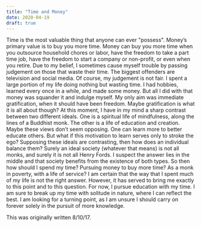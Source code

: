 ```yaml
---
title: "Time and Money"
date: 2020-04-19
draft: true
---
```


Time is the most valuable thing that anyone can ever "possess". Money’s primary value is to buy you more time. Money can buy you more time when you outsource household chores or labor, have the freedom to take a part time job, have the freedom to start a company or non-profit, or even when you retire.
Due to my belief, I sometimes cause myself trouble by passing judgement on those that waste their time. The biggest offenders are television and social media. Of course, my judgement is not fair. I spent a large portion of my life doing nothing but wasting time. I had hobbies, learned every once in a while, and made some money. But all I did with that money was squander it and indulge myself. My only aim was immediate gratification, when it should have been freedom.
Maybe gratification is what it is all about though? At this moment, I have in my mind a sharp contrast between two different ideals. One is a spiritual life of mindfulness, along the lines of a Buddhist monk. The other is a life of education and creation. Maybe these views don’t seem opposing. One can learn more to better educate others. But what if this motivation to learn serves only to stroke the ego?
Supposing these ideals are contrasting, then how does an individual balance them? Surely an ideal society (whatever that means) is not all monks, and surely it is not all Henry Fords. I suspect the answer lies in the middle and that society benefits from the existence of both types.
So then how should I spend my time? Pursuing money to buy more time? As a monk in poverty, with a life of service? I am certain that the way that I spent much of my life is not the right answer. However, it has served to bring me exactly to this point and to this question.
For now, I pursue education with my time. I am sure to break up my time with solitude in nature, where I can reflect the best. I am looking for a turning point, as I am unsure I should carry on forever solely in the pursuit of more knowledge.

This was originally written 8/10/17.
